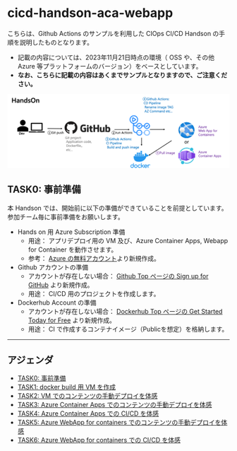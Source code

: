 # cicd-handson-aca-webapp
こちらは、Github Actions のサンプルを利用した CIOps CI/CD Handson の手順を説明したものとなります。
+ 記載の内容については、2023年11月21日時点の環境（ OSS や、その他 Azure 等プラットフォームのバージョン）をベースとしています。
+ **なお、こちらに記載の内容はあくまでサンプルとなりますので、ご注意ください。**
<img width="801" alt="image" src="assets/284433799-0ccd7a92-3225-405c-92d3-dd19843b6ec0.png">

## TASK0: 事前準備
本 Handson では、開始前に以下の準備ができていることを前提としています。
参加チーム毎に事前準備をお願いします。

+ Hands on 用 Azure Subscription 準備
  + 用途： アプリデプロイ用の VM 及び、Azure Container Apps, Webapp for Container を動作させます。
  + 参考： [Azure の無料アカウント](https://azure.microsoft.com/ja-jp/free/)より新規作成。
+ Github アカウントの準備
  + アカウントが存在しない場合： [Github Top ページの Sign up for GitHub](https://github.com/) より新規作成。
  + 用途： CI/CD 用のプロジェクトを作成します。
+ Dockerhub Account の準備
  + アカウントが存在しない場合： [Dockerhub Top ページの Get Started Today for Free](https://hub.docker.com/) より新規作成。
  + 用途： CI で作成するコンテナイメージ（Publicを想定）を格納します。
    
---

## アジェンダ
+ [TASK0: 事前準備](README.md#task0-%E4%BA%8B%E5%89%8D%E6%BA%96%E5%82%99)
+ [TASK1: docker build 用 VM を作成](01-create-a-vm-for-docker-build.md)
+ [TASK2: VM でのコンテンツの手動デプロイを体感](02-vm-manual-deploy.md)
+ [TASK3: Azure Container Apps でのコンテンツの手動デプロイを体感](03-containerapps-manual-deploy.md)
+ [TASK4: Azure Container Apps での CI/CD を体感](04-containerapps-cicd.md)
+ [TASK5: Azure WebApp for containers でのコンテンツの手動デプロイを体感](05-webapp-manual-deploy.md)
+ [TASK6: Azure WebApp for containers での CI/CD を体感](06-webapp-cicd.md)
